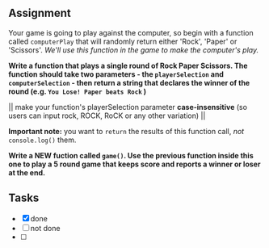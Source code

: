 ## **Assignment**
Your game is going to play against the computer, so begin with a function called `computerPlay` that will randomly return either 'Rock', 'Paper' or 'Scissors'. *We'll use this function in the game to make the computer's play.* 

**Write a function that plays a single round of Rock Paper Scissors. The function should take two parameters - the `playerSelection` and  `computerSelection` - then return a string that declares the winner of the round (e.g. `You Lose! Paper beats Rock` )**

|| make your function's playerSelection parameter **case-insensitive** (so users can input rock, ROCK, RoCK or any other variation) ||

**Important note:** you want to `return` the results of this function call, *not* `console.log()` them.

**Write a NEW fuction called `game()`. Use the previous function inside this one to play a 5 round game that keeps score and reports a winner or loser at the end.**



## **Tasks**
- [x] done
- [ ] not done
- [ ] 